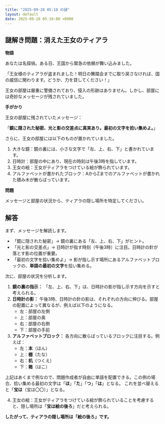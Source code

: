 ```yaml
---
title: "2025-09-28 05:10 の謎"
layout: default
date: 2025-09-28 05:10:00 +0900
---
```

## 謎解き問題：消えた王女のティアラ

**物語**

あなたは名探偵。ある日、王国から緊急の依頼が舞い込みました。

「王女様のティアラが盗まれました！明日の舞踏会までに取り戻さなければ、国の威信に関わります。どうか、力を貸してください！」

王女の部屋は厳重に警備されており、侵入の形跡はありません。しかし、部屋には奇妙なメッセージが残されていました。

**手がかり**

王女の部屋に残されていたメッセージ：

「**鏡に隠された秘密、光と影の交差点に真実あり。最初の文字を拾い集めよ。**」

さらに、王女の部屋には以下のものが置かれていました。

1.  大きな鏡：鏡の裏には、小さな文字で「左、上、右、下」と書かれています。
2.  日時計：部屋の中にあり、現在の時刻は午後3時を指しています。
3.  王女の絵：王女がティアラをつけている絵が飾られています。
4.  アルファベットが書かれたブロック：AからZまでのアルファベットが書かれた積み木が散らばっています。

**問題**

メッセージと部屋の状況から、ティアラの隠し場所を特定してください。

## 解答

まず、メッセージを解読します。

*   「鏡に隠された秘密」→ 鏡の裏にある「左、上、右、下」がヒント。
*   「光と影の交差点」→ 日時計が指す時刻（午後3時）に注目。日時計の針が落とす影の位置が重要。
*   「最初の文字を拾い集めよ」→ 影が指し示す場所にあるアルファベットブロックの、**単語の最初の文字**を拾い集める。

次に、部屋の状況を分析します。

1.  **鏡の裏の指示：** 「左、上、右、下」は、日時計の影が指し示す方向を示すと考えられる。
2.  **日時計の影：** 午後3時、日時計の針の影は、それぞれの方向に伸びる。部屋の配置によって異なるが、例えば以下のようになる。
    *   左：部屋の左側
    *   上：部屋の奥
    *   右：部屋の右側
    *   下：部屋の手前
3.  **アルファベットブロック：** 各方向に散らばっているブロックに注目する。例えば：
    *   左：**本**（ほん）
    *   上：**棚**（たな）
    *   右：**机**（つくえ）
    *   下：**箱**（はこ）

上記はあくまで例なので、問題作成者が自由に単語を配置できる。この例の場合、拾い集める最初の文字は「**ほ**」「**た**」「**つ**」「**は**」となる。
これを並べ替えると「**宝は**（宝は〇〇）」となる。

4. 王女の絵：王女がティアラをつけている絵が飾られていることを考慮すると、隠し場所は「**宝は絵の後ろ**」だと考えられる。

**したがって、ティアラの隠し場所は「絵の後ろ」です。**
